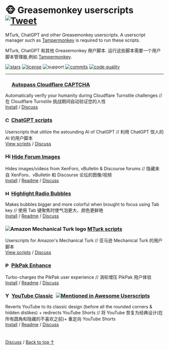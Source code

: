 # 🐵 Greasemonkey userscripts &nbsp;[![Tweet](https://img.shields.io/twitter/url/http/shields.io.svg?style=social)](https://twitter.com/intent/tweet?text=Just%20discovered%20these%20epic%20userscripts!&url=https://github.com/adamlui/userscripts&hashtags=greasemonkey,userscripts,javascript)
MTurk, ChatGPT and other Greasemonkey userscripts. A userscript manager such as [Tampermonkey](https://www.tampermonkey.net/) is required to run these scripts.

MTurk, ChatGPT 和其他 Greasemonkey 用户脚本. 运行这些脚本需要一个用户脚本管理器,例如 [Tampermonkey](https://www.tampermonkey.net/).

[![stars](https://img.shields.io/github/stars/adamlui/userscripts?label=Stars)](https://github.com/adamlui/userscripts/stargazers)
[![license](https://img.shields.io/badge/License-MIT-green.svg)](LICENSE.md)
![support](https://img.shields.io/badge/Support-Chrome/Safari/Firefox/Edge/Opera/Brave/Vivaldi/Librewolf/QQ-989898.svg)
[![commits](https://img.shields.io/github/commit-activity/w/adamlui/userscripts?label=Commits)](https://github.com/adamlui/userscripts/commits/master)
[![code quality](https://img.shields.io/codefactor/grade/github/adamlui/userscripts?label=Code+Quality)](https://www.codefactor.io/repository/github/adamlui/userscripts)

---

### <img width=16 src="https://www.google.com/s2/favicons?sz=64&domain=cloudflare.com"> [Autopass Cloudflare CAPTCHA](autopass-cloudflare-captcha)

Automatically verify your humanity during Cloudflare Turnstile challenges // 在 Cloudflare Turnstile 挑战期间自动验证您的人性
<br>[Install](https://github.com/adamlui/userscripts/raw/master/autopass-cloudflare-captcha/autopass-cloudflare-captcha.user.js) / [Discuss](https://github.com/adamlui/userscripts/discussions)

### <picture><source media="(prefers-color-scheme: dark)" srcset="https://i.imgur.com/RduASbD.png"><img width=15 alt="ChatGPT logo" src="https://raw.githubusercontent.com/adamlui/userscripts/master/chatgpt/media/icons/openai-favicon64.png"></picture> [ChatGPT scripts](chatgpt)

Userscripts that utilize the astounding AI of ChatGPT // 利用 ChatGPT 惊人的 AI 的用户脚本
<br>[View scripts](chatgpt) / [Discuss](https://github.com/adamlui/userscripts/discussions)

### <picture><source media="(prefers-color-scheme: dark)" srcset="https://i.imgur.com/EuMNOTX.png"><img width=17 alt="Hide Forum Images logo" src="https://i.imgur.com/TABwyUq.png"></picture> [Hide Forum Images](hide-forum-images)

Hides images/videos from XenForo, vBulletin & Discourse forums // 隐藏来自 XenForo、vBulletin 和 Discourse 论坛的图像/视频
<br>[Install](https://greasyfork.org/scripts/12639) / [Readme](hide-forum-images/README.md) / [Discuss](https://github.com/adamlui/userscripts/discussions)

### <img alt="Highlight Radio Bubbles logo" src="https://i.imgur.com/ribh0wE.png" width=15> [Highlight Radio Bubbles](highlight-radio-bubbles)

Makes bubbles bigger and more colorful when brought to focus using Tab key // 使用 Tab 键聚焦时使气泡更大、颜色更鲜艳
<br>[Install](https://greasyfork.org/scripts/26311) / [Readme](highlight-radio-bubbles/README.md) / [Discuss](https://github.com/adamlui/userscripts/discussions)

### <img alt="Amazon Mechanical Turk logo" src="https://www.mturk.com/assets/images/favicon.ico"> [MTurk scripts](mturk)

Userscripts for Amazon's Mechanical Turk // 亚马逊 Mechanical Turk 的用户脚本
<br>[View scripts](mturk) / [Discuss](https://github.com/adamlui/userscripts/discussions)

### <img width=15 alt="PikPak logo" src="https://mypikpak.com/favicon-32x32.png"> [PikPak Enhance](pikpak-enhance)

Turbo-charges the PikPak user experience // 涡轮增压 PikPak 用户体验
<br>[Install](https://greasyfork.org/en/scripts/464781-pikpak-enhance) / 
[Readme](pikpak-enhance/README.md) / 
[Discuss](https://github.com/adamlui/userscripts/discussions)

### <img alt="YouTube Classic logo" src="https://i.imgur.com/9vzrMBf.png" width=16> [YouTube Classic](youtube-classic) <a href="https://github.com/awesome-scripts/awesome-userscripts#youtube"><img src="https://awesome.re/mentioned-badge.svg" alt="Mentioned in Awesome Userscripts" style="margin:0 0 -2px 5px"></a>

Reverts YouTube to its classic design (before all the rounded corners & hidden dislikes) + redirects YouTube Shorts // 将 YouTube 恢复为经典设计(在所有圆角和隐藏的不喜欢之前)+ 重定向 YouTube Shorts
<br>[Install](https://greasyfork.org/en/scripts/456132) / [Readme](youtube-classic/README.md) / [Discuss](https://github.com/adamlui/userscripts/discussions)

#

<a href="https://github.com/adamlui/userscripts/discussions">Discuss</a> / 
<a href="#-greasemonkey-userscripts-">Back to top ↑</a>
